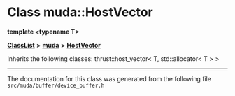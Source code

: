 

# Class muda::HostVector

**template &lt;typename T&gt;**



[**ClassList**](annotated.md) **>** [**muda**](namespacemuda.md) **>** [**HostVector**](classmuda_1_1_host_vector.md)








Inherits the following classes: thrust::host_vector< T, std::allocator< T > >































































------------------------------
The documentation for this class was generated from the following file `src/muda/buffer/device_buffer.h`

